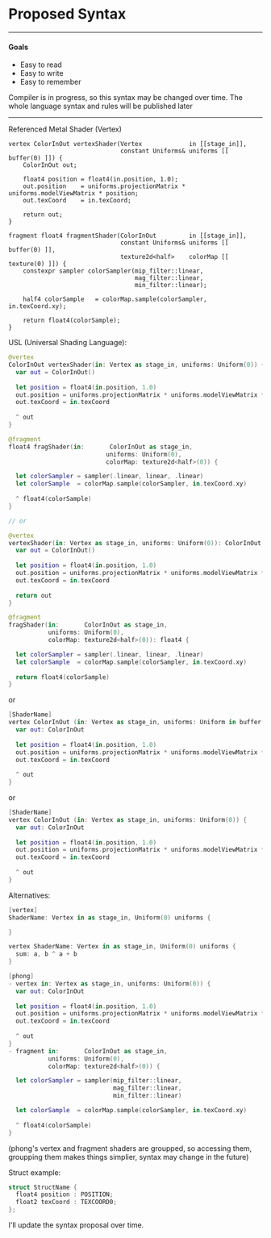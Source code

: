 # Proposed Syntax 

---

#### Goals

* Easy to read
* Easy to write
* Easy to remember

Compiler is in progress, so this syntax may be changed over time. The whole language syntax and rules will be published later

---

Referenced Metal Shader (Vertex)

```metal
vertex ColorInOut vertexShader(Vertex             in [[stage_in]],
                               constant Uniforms& uniforms [[ buffer(0) ]]) {
    ColorInOut out;

    float4 position = float4(in.position, 1.0);
    out.position    = uniforms.projectionMatrix * uniforms.modelViewMatrix * position;
    out.texCoord    = in.texCoord;

    return out;
}

fragment float4 fragmentShader(ColorInOut         in [[stage_in]],
                               constant Uniforms& uniforms [[ buffer(0) ]],
                               texture2d<half>    colorMap [[ texture(0) ]]) {
    constexpr sampler colorSampler(mip_filter::linear,
                                   mag_filter::linear,
                                   min_filter::linear);

    half4 colorSample   = colorMap.sample(colorSampler, in.texCoord.xy);

    return float4(colorSample);
}
```

USL (Universal Shading Language):
```Swift
@vertex 
ColorInOut vertexShader(in: Vertex as stage_in, uniforms: Uniform(0)) {
  var out = ColorInOut()
  
  let position = float4(in.position, 1.0)
  out.position = uniforms.projectionMatrix * uniforms.modelViewMatrix * position
  out.texCoord = in.texCoord
  
  ^ out
}

@fragment 
float4 fragShader(in:       ColorInOut as stage_in,
                           uniforms: Uniform(0),
                           colorMap: texture2d<half>(0)) {

  let colorSampler = sampler(.linear, linear, .linear)
  let colorSample  = colorMap.sample(colorSampler, in.texCoord.xy)
  
  ^ float4(colorSample)
}

// or

@vertex 
vertexShader(in: Vertex as stage_in, uniforms: Uniform(0)): ColorInOut {
  var out = ColorInOut()
  
  let position = float4(in.position, 1.0)
  out.position = uniforms.projectionMatrix * uniforms.modelViewMatrix * position
  out.texCoord = in.texCoord
  
  return out
}

@fragment 
fragShader(in:       ColorInOut as stage_in,
           uniforms: Uniform(0),
           colorMap: texture2d<half>(0)): float4 {

  let colorSampler = sampler(.linear, linear, .linear)
  let colorSample  = colorMap.sample(colorSampler, in.texCoord.xy)
  
  return float4(colorSample)
}
```

or

```Swift
[ShaderName]
vertex ColorInOut (in: Vertex as stage_in, uniforms: Uniform in buffer(0)) {
  var out: ColorInOut
  
  let position = float4(in.position, 1.0)
  out.position = uniforms.projectionMatrix * uniforms.modelViewMatrix * position
  out.texCoord = in.texCoord
  
  ^ out
}
```

or 

```Swift
[ShaderName]
vertex ColorInOut (in: Vertex as stage_in, uniforms: Uniform(0)) {
  var out: ColorInOut
  
  let position = float4(in.position, 1.0)
  out.position = uniforms.projectionMatrix * uniforms.modelViewMatrix * position
  out.texCoord = in.texCoord
  
  ^ out
}
```

Alternatives:

```Swift
[vertex]
ShaderName: Vertex in as stage_in, Uniform(0) uniforms {

}

vertex ShaderName: Vertex in as stage_in, Uniform(0) uniforms {
  sum: a, b ^ a + b
}
```

```Swift
[phong]
- vertex in: Vertex as stage_in, uniforms: Uniform(0)) {
  var out: ColorInOut
  
  let position = float4(in.position, 1.0)
  out.position = uniforms.projectionMatrix * uniforms.modelViewMatrix * position
  out.texCoord = in.texCoord
  
  ^ out
}
- fragment in:       ColorInOut as stage_in,
           uniforms: Uniform(0),
           colorMap: texture2d<half>(0)) {

  let colorSampler = sampler(mip_filter::linear,
                             mag_filter::linear,
                             min_filter::linear)

  let colorSample  = colorMap.sample(colorSampler, in.texCoord.xy)
  
  ^ float4(colorSample)
}

```
(phong's vertex and fragment shaders are groupped, so accessing them, groupping them makes things simplier, syntax may change in the future)

Struct example:

```Swift
struct StructName {
  float4 position : POSITION;
  float2 texCoord : TEXCOORD0;
};
```

I'll update the syntax proposal over time.
